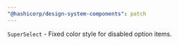 ```yaml
---
"@hashicorp/design-system-components": patch
---
```


<!-- START components/form/super-select -->
`SuperSelect` - Fixed color style for disabled option items.
<!-- END -->
